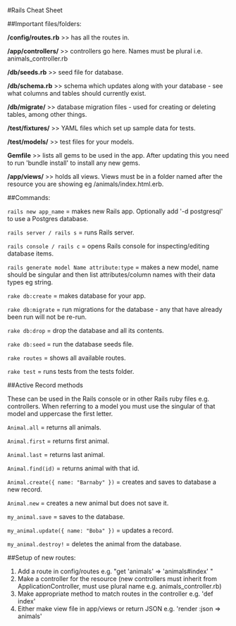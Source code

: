 #Rails Cheat Sheet

##Important files/folders:

__/config/routes.rb__ >> has all the routes in.

__/app/controllers/__ >> controllers go here. Names must be plural i.e. animals_controller.rb

__/db/seeds.rb__ >> seed file for database.

__/db/schema.rb__ >> schema which updates along with your database - see what columns and tables should currently exist.

__/db/migrate/__ >> database migration files - used for creating or deleting tables, among other things.

__/test/fixtures/__ >> YAML files which set up sample data for tests. 

__/test/models/__ >> test files for your models. 

__Gemfile__ >> lists all gems to be used in the app. After updating this you need to run 'bundle install' to install any new gems. 

__/app/views/__ >> holds all views. Views must be in a folder named after the resource you are showing eg /animals/index.html.erb.

##Commands:

```rails new app_name``` = makes new Rails app. Optionally add '-d postgresql' to use a Postgres database.

```rails server / rails s``` = runs Rails server.

```rails console / rails c``` = opens Rails console for inspecting/editing database items.

```rails generate model Name attribute:type``` = makes a new model, name should be singular and then list attributes/column names with their data types eg string. 

```rake db:create``` = makes database for your app.

```rake db:migrate``` = run migrations for the database - any that have already been run will not be re-run.

```rake db:drop``` = drop the database and all its contents.

```rake db:seed``` = run the database seeds file. 

```rake routes``` = shows all available routes.

```rake test``` = runs tests from the tests folder.

##Active Record methods

These can be used in the Rails console or in other Rails ruby files e.g. controllers. When referring to a model you must use the singular of that model and uppercase the first letter. 

```Animal.all``` = returns all animals.

```Animal.first``` = returns first animal.

```Animal.last``` = returns last animal.

```Animal.find(id)``` = returns animal with that id.
 
```Animal.create({ name: "Barnaby" })``` = creates and saves to database a new record.

```Animal.new``` = creates a new animal but does not save it.

```my_animal.save``` = saves to the database.

```my_animal.update({ name: "Boba" })``` = updates a record.

```my_animal.destroy!``` = deletes the animal from the database.



##Setup of new routes:

1. Add a route in config/routes e.g. "get 'animals' => 'animals#index' "
2. Make a controller for the resource (new controllers must inherit from ApplicationController, must use plural name e.g. animals_controller.rb)
3. Make appropriate method to match routes in the controller e.g. 'def index'
4. Either make view file in app/views or return JSON e.g. 'render :json => animals'


